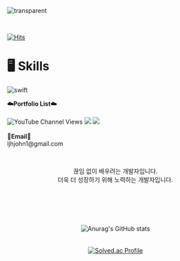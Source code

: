 
![transparent](https://capsule-render.vercel.app/api?type=soft&color=F77600&fontColor=FFFFFF&text=Importants's%20Git%20&height=150&fontSize=60&desc=Welcome!&animation=fadeIn&descAlignY=75)

<br>

[![Hits](https://hits.seeyoufarm.com/api/count/incr/badge.svg?url=https%3A%2F%2Fgithub.com%2Fimportantsgit&count_bg=%23F77600&title_bg=%23000000&icon=swift.svg&icon_color=%23F77600&title=visited&edge_flat=false)](https://hits.seeyoufarm.com)

# 🖥️ Skills
![swift](https://img.shields.io/badge/Java-007396.svg?&style=for-the-badge&logo=Java&logoColor=#F05138)



<p align="left">
    <Strong>☁️Portfolio List☁️</Strong><br><br>

<img alt="YouTube Channel Views" src="https://img.shields.io/youtube/channel/views/UCBzpjeh9Dep6s4fE5j-f2aA">
<a href="https://hits.seeyoufarm.com"><img src="https://hits.seeyoufarm.com/api/count/incr/badge.svg?url=https%3A%2F%2Fgithub.com%2Fimportantsgit&count_bg=%230051FF&title_bg=%230051FF&icon=swift.svg&icon_color=%23FFFFFF&title=hits&edge_flat=false"/></a>
      <a href="https://www.notion.so/importantsdnd/cf7070a9ebc1478786373f07b83b8c84" target="_blank"><img src="https://img.shields.io/badge/Notion-000000?style=flat-square&logo=Notion&logoColor=white"/></a>
<br><br>
<Strong>📧Email📧</Strong><br>ljhjohn1@gmail.com<br>

</p>

<br>

<p align="center">
끊임 없이 배우려는 개발자입니다.<br>
더욱 더 성장하기 위해 노력하는 개발자입니다.
</p>

<br><br><br><br>

<div align = "center">
    
![Anurag's GitHub stats](https://github-readme-stats.vercel.app/api?username=importantsgit&&show_icons=true&theme=graywhite)
<br><br><br>
[![Solved.ac Profile](http://mazassumnida.wtf/api/v2/generate_badge?boj=dlwognsdk)](https://solved.ac/dlwognsdk/)



</div>

